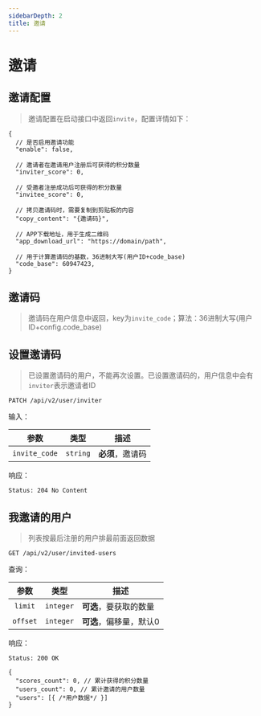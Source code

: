 ```yaml
---
sidebarDepth: 2
title: 邀请
---
```



# 邀请

## 邀请配置

> 邀请配置在启动接口中返回`invite`，配置详情如下：

```json5
{
  // 是否启用邀请功能
  "enable": false,
  
  // 邀请者在邀请用户注册后可获得的积分数量
  "inviter_score": 0,

  // 受邀者注册成功后可获得的积分数量
  "invitee_score": 0,
  
  // 拷贝邀请码时，需要复制到剪贴板的内容
  "copy_content": "{邀请码}",
  
  // APP下载地址，用于生成二维码
  "app_download_url": "https://domain/path",
  
  // 用于计算邀请码的基数，36进制大写(用户ID+code_base)
  "code_base": 60947423,
}
```

## 邀请码

> 邀请码在用户信息中返回，key为`invite_code`；算法：36进制大写(用户ID+config.code_base)

## 设置邀请码

> 已设置邀请码的用户，不能再次设置。已设置邀请码的，用户信息中会有`inviter`表示邀请者ID

```
PATCH /api/v2/user/inviter
```

输入：

| 参数 | 类型 | 描述 |
|:----:|----|----|
| `invite_code` | `string` | **必须**，邀请码 |

响应：

```
Status: 204 No Content
```

## 我邀请的用户

> 列表按最后注册的用户排最前面返回数据

```
GET /api/v2/user/invited-users
```

查询：

| 参数 | 类型 | 描述 |
|:----:|----|----|
| `limit` | `integer` | **可选**，要获取的数量 |
| `offset` | `integer` | **可选**，偏移量，默认0 |

响应：

```
Status: 200 OK
```
```json5
{
  "scores_count": 0, // 累计获得的积分数量
  "users_count": 0, // 累计邀请的用户数量
  "users": [{ /*用户数据*/ }]
}
```

